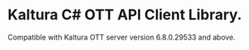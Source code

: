# Kaltura C# OTT API Client Library.
Compatible with Kaltura OTT server version 6.8.0.29533 and above.
